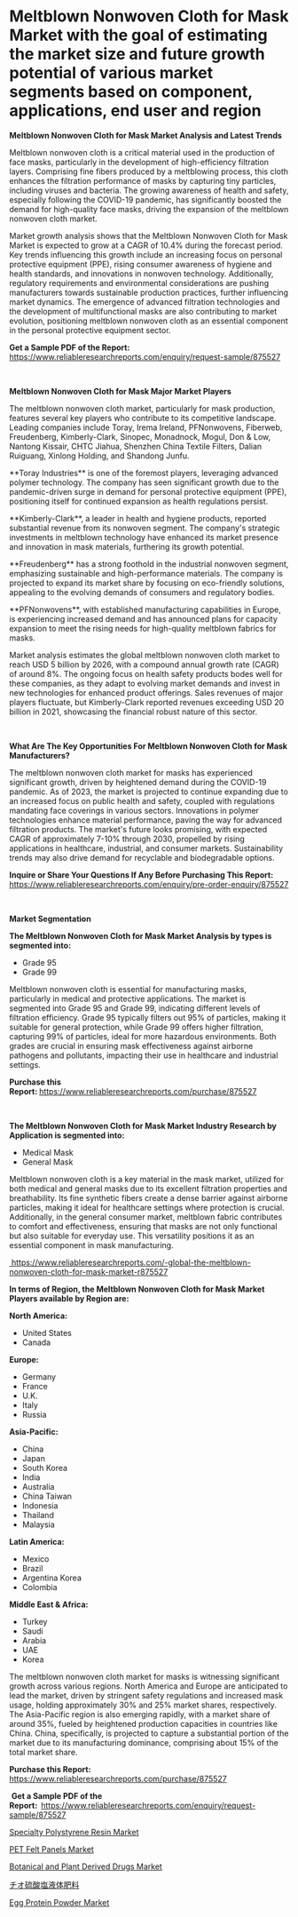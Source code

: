 <p><h1>Meltblown Nonwoven Cloth for Mask Market with the goal of estimating the market size and future growth potential of various market segments based on component, applications, end user and region</h1></p><p><strong>Meltblown Nonwoven Cloth for Mask Market Analysis and Latest Trends</strong></p>
<p><p>Meltblown nonwoven cloth is a critical material used in the production of face masks, particularly in the development of high-efficiency filtration layers. Comprising fine fibers produced by a meltblowing process, this cloth enhances the filtration performance of masks by capturing tiny particles, including viruses and bacteria. The growing awareness of health and safety, especially following the COVID-19 pandemic, has significantly boosted the demand for high-quality face masks, driving the expansion of the meltblown nonwoven cloth market.</p><p>Market growth analysis shows that the Meltblown Nonwoven Cloth for Mask Market is expected to grow at a CAGR of 10.4% during the forecast period. Key trends influencing this growth include an increasing focus on personal protective equipment (PPE), rising consumer awareness of hygiene and health standards, and innovations in nonwoven technology. Additionally, regulatory requirements and environmental considerations are pushing manufacturers towards sustainable production practices, further influencing market dynamics. The emergence of advanced filtration technologies and the development of multifunctional masks are also contributing to market evolution, positioning meltblown nonwoven cloth as an essential component in the personal protective equipment sector.</p></p>
<p><strong>Get a Sample PDF of the Report:&nbsp;</strong> <a href="https://www.reliableresearchreports.com/enquiry/request-sample/875527">https://www.reliableresearchreports.com/enquiry/request-sample/875527</a></p>
<p>&nbsp;</p>
<p><strong>Meltblown Nonwoven Cloth for Mask Major Market Players</strong></p>
<p><p>The meltblown nonwoven cloth market, particularly for mask production, features several key players who contribute to its competitive landscape. Leading companies include Toray, Irema Ireland, PFNonwovens, Fiberweb, Freudenberg, Kimberly-Clark, Sinopec, Monadnock, Mogul, Don & Low, Nantong Kissair, CHTC Jiahua, Shenzhen China Textile Filters, Dalian Ruiguang, Xinlong Holding, and Shandong Junfu.</p><p>**Toray Industries** is one of the foremost players, leveraging advanced polymer technology. The company has seen significant growth due to the pandemic-driven surge in demand for personal protective equipment (PPE), positioning itself for continued expansion as health regulations persist.</p><p>**Kimberly-Clark**, a leader in health and hygiene products, reported substantial revenue from its nonwoven segment. The company's strategic investments in meltblown technology have enhanced its market presence and innovation in mask materials, furthering its growth potential.</p><p>**Freudenberg** has a strong foothold in the industrial nonwoven segment, emphasizing sustainable and high-performance materials. The company is projected to expand its market share by focusing on eco-friendly solutions, appealing to the evolving demands of consumers and regulatory bodies.</p><p>**PFNonwovens**, with established manufacturing capabilities in Europe, is experiencing increased demand and has announced plans for capacity expansion to meet the rising needs for high-quality meltblown fabrics for masks.</p><p>Market analysis estimates the global meltblown nonwoven cloth market to reach USD 5 billion by 2026, with a compound annual growth rate (CAGR) of around 8%. The ongoing focus on health safety products bodes well for these companies, as they adapt to evolving market demands and invest in new technologies for enhanced product offerings. Sales revenues of major players fluctuate, but Kimberly-Clark reported revenues exceeding USD 20 billion in 2021, showcasing the financial robust nature of this sector.</p></p>
<p>&nbsp;</p>
<p><strong>What Are The Key Opportunities For Meltblown Nonwoven Cloth for Mask Manufacturers?</strong></p>
<p><p>The meltblown nonwoven cloth market for masks has experienced significant growth, driven by heightened demand during the COVID-19 pandemic. As of 2023, the market is projected to continue expanding due to an increased focus on public health and safety, coupled with regulations mandating face coverings in various sectors. Innovations in polymer technologies enhance material performance, paving the way for advanced filtration products. The market's future looks promising, with expected CAGR of approximately 7-10% through 2030, propelled by rising applications in healthcare, industrial, and consumer markets. Sustainability trends may also drive demand for recyclable and biodegradable options.</p></p>
<p><strong>Inquire or Share Your Questions If Any Before Purchasing This Report:</strong> <a href="https://www.reliableresearchreports.com/enquiry/pre-order-enquiry/875527">https://www.reliableresearchreports.com/enquiry/pre-order-enquiry/875527</a></p>
<p>&nbsp;</p>
<p><strong>Market Segmentation</strong></p>
<p><strong>The Meltblown Nonwoven Cloth for Mask Market Analysis by types is segmented into:</strong></p>
<p><ul><li>Grade 95</li><li>Grade 99</li></ul></p>
<p><p>Meltblown nonwoven cloth is essential for manufacturing masks, particularly in medical and protective applications. The market is segmented into Grade 95 and Grade 99, indicating different levels of filtration efficiency. Grade 95 typically filters out 95% of particles, making it suitable for general protection, while Grade 99 offers higher filtration, capturing 99% of particles, ideal for more hazardous environments. Both grades are crucial in ensuring mask effectiveness against airborne pathogens and pollutants, impacting their use in healthcare and industrial settings.</p></p>
<p><strong>Purchase this Report:&nbsp;</strong><a href="https://www.reliableresearchreports.com/purchase/875527">https://www.reliableresearchreports.com/purchase/875527</a></p>
<p>&nbsp;</p>
<p><strong>The Meltblown Nonwoven Cloth for Mask Market Industry Research by Application is segmented into:</strong></p>
<p><ul><li>Medical Mask</li><li>General Mask</li></ul></p>
<p><p>Meltblown nonwoven cloth is a key material in the mask market, utilized for both medical and general masks due to its excellent filtration properties and breathability. Its fine synthetic fibers create a dense barrier against airborne particles, making it ideal for healthcare settings where protection is crucial. Additionally, in the general consumer market, meltblown fabric contributes to comfort and effectiveness, ensuring that masks are not only functional but also suitable for everyday use. This versatility positions it as an essential component in mask manufacturing.</p></p>
<p><a href="https://www.reliableresearchreports.com/-global-the-meltblown-nonwoven-cloth-for-mask-market-r875527">&nbsp;https://www.reliableresearchreports.com/-global-the-meltblown-nonwoven-cloth-for-mask-market-r875527</a></p>
<p><strong>In terms of Region, the Meltblown Nonwoven Cloth for Mask Market Players available by Region are:</strong></p>
<p>
    <p> <strong> North America: </strong>
        <ul>
            <li>United States</li>
            <li>Canada</li>
        </ul>
        </p> 
    <p> <strong> Europe: </strong>
        <ul>
            <li>Germany</li>
            <li>France</li>
            <li>U.K.</li>
            <li>Italy</li>
            <li>Russia</li>
        </ul>
        </p> 
    <p> <strong> Asia-Pacific: </strong>
        <ul>
            <li>China</li>
            <li>Japan</li>
            <li>South Korea</li>
            <li>India</li>
            <li>Australia</li>
            <li>China Taiwan</li>
            <li>Indonesia</li>
            <li>Thailand</li>
            <li>Malaysia</li>
        </ul>
        </p> 
    <p> <strong> Latin America: </strong>
        <ul>
            <li>Mexico</li>
            <li>Brazil</li>
            <li>Argentina Korea</li>
            <li>Colombia</li>
        </ul>
        </p> 
    <p> <strong> Middle East & Africa: </strong>
        <ul>
            <li>Turkey</li>
            <li>Saudi</li>
            <li>Arabia</li>
            <li>UAE</li>
            <li>Korea</li>
        </ul>
    </p>
    </p>
<p><p>The meltblown nonwoven cloth market for masks is witnessing significant growth across various regions. North America and Europe are anticipated to lead the market, driven by stringent safety regulations and increased mask usage, holding approximately 30% and 25% market shares, respectively. The Asia-Pacific region is also emerging rapidly, with a market share of around 35%, fueled by heightened production capacities in countries like China. China, specifically, is projected to capture a substantial portion of the market due to its manufacturing dominance, comprising about 15% of the total market share.</p></p>
<p><strong>Purchase this Report: </strong><a href="https://www.reliableresearchreports.com/purchase/875527">https://www.reliableresearchreports.com/purchase/875527</a></p>
<p>&nbsp;<strong>Get a Sample PDF of the Report:&nbsp;&nbsp;</strong><a href="https://www.reliableresearchreports.com/enquiry/request-sample/875527">https://www.reliableresearchreports.com/enquiry/request-sample/875527</a></p>
<p><strong></strong></p>
<p><p><a href="https://issuu.com/reportprime-2/docs/specialty-polystyrene-resin-market-_91b996c1f48ea6">Specialty Polystyrene Resin Market</a></p><p><a href="https://medium.com/@eltaoberts/the-pet-felt-panels-market-has-experienced-impressive-growth-in-recent-years-expanding-its-ee4932db9235">PET Felt Panels Market</a></p><p><a href="https://www.linkedin.com/pulse/global-botanical-plant-derived-drugs-market-landscape-future-5kswf?trackingId=WOitYTC%2FSU6eKbphik5iGA%3D%3D">Botanical and Plant Derived Drugs Market</a></p><p><a href="https://medium.com/@evekerluke2023/thiosulfate-liquid-fertilizer-market-%E3%81%AE%E3%82%B0%E3%83%AD%E3%83%BC%E3%83%90%E3%83%AB%E5%B8%82%E5%A0%B4%E6%A6%82%E8%A6%81%E3%81%AF-%E4%B8%96%E7%95%8C%E3%81%8A%E3%82%88%E3%81%B3%E4%B8%BB%E8%A6%81%E5%B8%82%E5%A0%B4%E3%81%AB%E3%81%8A%E3%81%91%E3%82%8B%E6%A5%AD%E7%95%8C%E3%81%AB%E5%BD%B1%E9%9F%BF%E3%82%92%E4%B8%8E%E3%81%88%E3%82%8B%E4%B8%BB%E8%A6%81%E3%81%AA%E3%83%88%E3%83%AC%E3%83%B3%E3%83%89%E3%81%AB%E3%81%A4%E3%81%84%E3%81%A6-%E7%8B%AC%E8%87%AA%E3%81%AE%E8%A6%96%E7%82%B9%E3%82%92%E6%8F%90%E4%BE%9B%E3%81%97%E3%81%BE%E3%81%99-ebd8a38d8e15">チオ硫酸塩液体肥料</a></p><p><a href="https://www.linkedin.com/pulse/egg-protein-powder-industry-insights-report-analyzing-hmske?trackingId=FwIzVo8JRCOcSJx%2BMpaNlw%3D%3D">Egg Protein Powder Market</a></p></p>